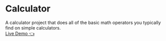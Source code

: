 # Calculator
A calculator project that does all of the basic math operators you typically find on simple calculators.
<br>
<a href='https://abdlrhman1997.github.io/Calculator/' target="_blank">Live Demo 👈</a>
